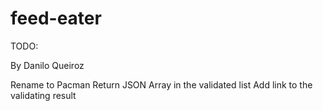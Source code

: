 # feed-eater

TODO:

By Danilo Queiroz

Rename to Pacman
Return JSON Array in the validated list
Add link to the validating result
